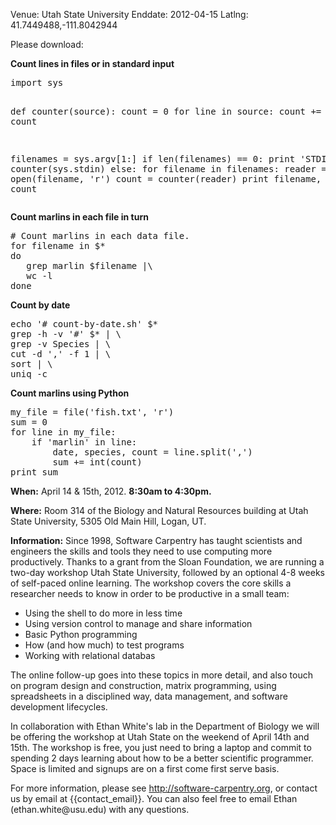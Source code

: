 Venue: Utah State University
Enddate: 2012-04-15
Latlng: 41.7449488,-111.8042944

<p>Please download:</p>
<ul>
</ul>
<p><strong>Count lines in files or in standard input</strong></p>
<pre>import sys

def counter(source):
    count = 0
    for line in source:
        count += 1
    return count

filenames = sys.argv[1:]
if len(filenames) == 0:
    print 'STDIN', counter(sys.stdin)
else:
    for filename in filenames:
        reader = open(filename, 'r')
        count = counter(reader)
        print filename, count</pre>
<p><strong>Count marlins in each file in turn</strong></p>
<pre># Count marlins in each data file.
for filename in $*
do
   grep marlin $filename |\
   wc -l
done</pre>
<p><strong>Count by date</strong></p>
<pre>echo '# count-by-date.sh' $*
grep -h -v '#' $* | \
grep -v Species | \
cut -d ',' -f 1 | \
sort | \
uniq -c</pre>
<p><strong>Count marlins using Python</strong></p>
<pre>my_file = file('fish.txt', 'r')
sum = 0
for line in my_file:
    if 'marlin' in line:
        date, species, count = line.split(',')
        sum += int(count)
print sum</pre>
<p><strong>When:</strong> April 14 &amp; 15th, 2012. <strong>8:30am to 4:30pm.</strong></p>
<p><strong>Where:</strong> Room 314 of the Biology and Natural Resources building at Utah State University, 5305 Old Main Hill, Logan, UT.</p>
<p><strong>Information:</strong> Since 1998, Software Carpentry has taught scientists and engineers the skills and tools they need to use computing more productively. Thanks to a grant from the Sloan Foundation, we are running a two-day workshop Utah State University, followed by an optional 4-8 weeks of self-paced online learning. The workshop covers the core skills a researcher needs to know in order to be productive in a small team:</p>
<ul>
<li>Using the shell to do more in less time</li>
<li>Using version control to manage and share information</li>
<li>Basic Python programming</li>
<li>How (and how much) to test programs</li>
<li>Working with relational databas</li>
</ul>
<p>The online follow-up goes into these topics in more detail, and also touch on program design and construction, matrix programming, using spreadsheets in a disciplined way, data management, and software development lifecycles.</p>
<p>In collaboration with Ethan White's lab in the Department of Biology we will be offering the workshop at Utah State on the weekend of April 14th and 15th. The workshop is free, you just need to bring a laptop and commit to spending 2 days learning about how to be a better scientific programmer. Space is limited and signups are on a first come first serve basis.</p>
<p>For more information, please see <a href="http://software-carpentry.org">http://software-carpentry.org</a>, or contact us by email at {{contact_email}}. You can also feel free to email Ethan (ethan.white@usu.edu) with any questions.</p>
